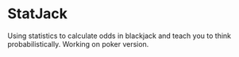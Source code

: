 # StatJack
Using statistics to calculate odds in blackjack and teach you to think probabilistically. Working on poker version. 
